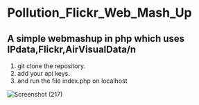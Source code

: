 # Pollution_Flickr_Web_Mash_Up<br>
## A simple webmashup in php which uses IPdata,Flickr,AirVisualData/n
1. git clone the repository.
2. add your api keys.
3. and run the file index.php on localhost

![Screenshot (217)](https://user-images.githubusercontent.com/36326161/68317274-db4aad00-00e0-11ea-9b9c-a59da010b284.png)
